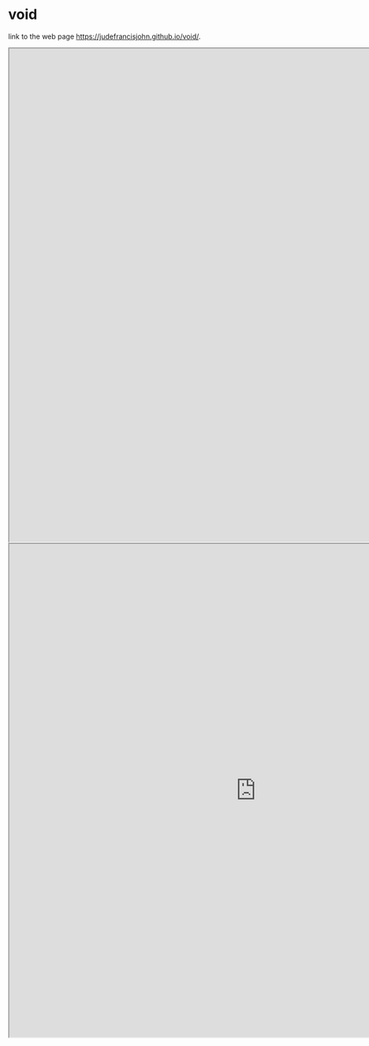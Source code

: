 # void
link to the web page  https://judefrancisjohn.github.io/void/.
<iframe src="https://public.tableau.com/views/ct_schooldistricts/Sheet1?:showVizHome=no&:embed=true" width="500%" height="1000"></iframe>

<iframe src="https://public.tableau.com/views/schoolssecond/Sheet2?:showVizHome=no&:embed=true"width="1000" height="1000"></iframe>

